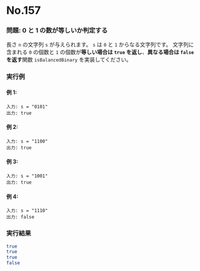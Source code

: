 # No.157

### 問題: 0 と 1 の数が等しいか判定する

長さ `n` の文字列 `s` が与えられます。
`s` は `0` と `1` からなる文字列です。
文字列に含まれる `0` の個数と `1` の個数が**等しい場合は `true` を返し**、**異なる場合は `false` を返す**関数 `isBalancedBinary` を実装してください。

### 実行例

#### 例 1:

```
入力: s = "0101"
出力: true
```

#### 例 2:

```
入力: s = "1100"
出力: true
```

#### 例 3:

```
入力: s = "1001"
出力: true
```

#### 例 4:

```
入力: s = "1110"
出力: false
```

### 実行結果

```sh
true
true
true
false
```
